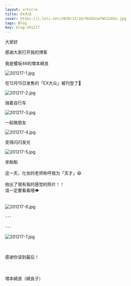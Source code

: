 ```yaml
---
layout: article
title: EX大众
cover: https://i.loli.net/2020/12/18/9hSGUzwTW1Zx65o.jpg
tags: Blog
key: blog-201217
---
```


大家好

感谢大家打开我的博客
<br/>
<br/>
我是櫻坂46的増本綺良

![201217-1.jpg](https://i.loli.net/2020/12/18/9hSGUzwTW1Zx65o.jpg)

在12月15日发售的「EX大众」被刊登了📖
<!--more-->
![201217-2.jpg](https://i.loli.net/2020/12/18/MuhR7gTS9VFmI3n.jpg)

骑着自行车

![201217-3.jpg](https://i.loli.net/2020/12/18/Vj8J69zIeNctnLB.jpg)

一起做朋友

![201217-4.jpg](https://i.loli.net/2020/12/18/BXWl6YV9fcwjLHv.jpg)

变得闪闪发光

![201217-5.jpg](https://i.loli.net/2020/12/18/j5IsMaiwBVblT4x.jpg)

坐船船
<br/>
<br/>
这一天，化妆的老师称呼我为「天才」😆
<br/>
<br/>
拍出了很有我的感觉的照片！！
<br/>
请一定要看看哦👁
<br/>
<br/>

![201217-6.jpg](https://i.loli.net/2020/12/18/nT9YG3r1COBS6mR.jpg)

･･･

･･･

![201217-7.jpg](https://i.loli.net/2020/12/18/xFnWp13OesQlGRd.jpg)

<br/>
<br/>
感谢你读到最后！
<br/>
<br/>
<br/>
<br/>
増本綺良（綺良子）